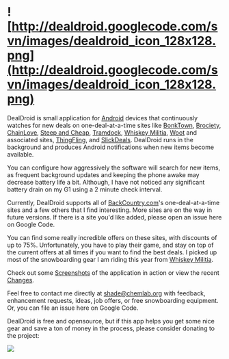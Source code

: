 # ![http://dealdroid.googlecode.com/svn/images/dealdroid_icon_128x128.png](http://dealdroid.googlecode.com/svn/images/dealdroid_icon_128x128.png) #

DealDroid is  small application for [Android](http://www.android.com) devices that continuously watches for new deals on one-deal-at-a-time sites like [BonkTown](http://www.bonktown.com/?avad=14749), [Brociety](http://www.brociety.com/?avad=14749), [ChainLove](http://www.chainlove.com/?avad=14749), [Steep and Cheap](http://www.steepandcheep.com/?avad=14749), [Tramdock](http://www.tramdock.com/?avad=14749), [Whiskey Militia](http://www.whiskeymilitia.com/?avad=14749), [Woot](http://www.woot.com) and associated sites, [ThingFling](http://www.thingfling.com), and [SlickDeals](http://www.slickdeals.net).  DealDroid runs in the background and produces Android notifications when new items become available.

You can configure how aggressively the software will search for new items, as frequent background updates and keeping the phone awake may decrease battery life a bit.  Although, I have not noticed any significant battery drain on my G1 using a 2 minute check interval.

Currently, DealDroid supports all of [BackCountry.com](http://www.backcountry.com/?avad=14749)'s one-deal-at-a-time sites and a few others that I find interesting.  More sites are on the way in future versions.  If there is a site you'd like added, please open an issue here on Google Code.

You can find some really incredible offers on these sites, with discounts of up to 75%.  Unfortunately, you have to play their game, and stay on top of the current offers at all times if you want to find the best deals.  I picked up most of the snowboarding gear I am riding this year from [Whiskey Militia](http://www.whiskeymilitia.com/?avad=14749).

Check out some [Screenshots](Screenshots.md) of the application in action or view the recent [Changes](Changes.md).

Feel free to contact me directly at [shade@chemlab.org](mailto:shade@chemlab.org) with feedback, enhancement requests, ideas, job offers, or free snowboarding equipment.  Or, you can file an issue here on Google Code.

DealDroid is free and opensource, but if this app helps you get some nice gear and save a ton of money in the process, please consider donating to the project:

[![](https://www.paypal.com/en_US/i/btn/btn_donateCC_LG.gif)](https://www.paypal.com/cgi-bin/webscr?cmd=_s-xclick&hosted_button_id=3283920)



